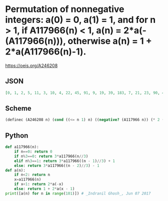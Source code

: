 # Permutation of nonnegative integers: a\(0\) \= 0, a\(1\) \= 1, and for n \> 1, if A117966\(n\) < 1, a\(n\) \= 2\*a\(\-\(A117966\(n\)\)\), otherwise a\(n\) \= 1 \+ 2\*a\(A117966\(n\)\-1\)\.
https://oeis.org/A246208
## JSON
```JSON
[0, 1, 2, 5, 11, 3, 10, 4, 22, 45, 91, 9, 19, 39, 183, 7, 21, 23, 90, 44, 182, 20, 6, 8, 38, 18, 78, 157, 315, 37, 75, 151, 631, 17, 77, 13, 27, 55, 155, 311, 623, 111, 1263, 35, 303, 47, 181, 43, 365, 41, 89, 367, 15, 79, 314, 156, 630, 76, 16, 36, 150, 74, 302, 180, 46, 88, 14, 366, 42, 40, 364, 12, 54, 26, 110, 34]
```
## Scheme
```Scheme
(definec (A246208 n) (cond ((<= n 1) n) ((negative? (A117966 n)) (* 2 (A246208 (- (A117966 n))))) (else (+ 1 (* 2 (A246208 (- (A117966 n) 1)))))))
```
## Python
```Python
def a117966(n):
    if n==0: return 0
    if n%3==0: return 3*a117966(n//3)
    elif n%3==1: return 3*a117966((n - 1)//3) + 1
    else: return 3*a117966((n - 2)//3) - 1
def a(n):
    if n<2: return n
    x=a117966(n)
    if x<1: return 2*a(-x)
    else: return 1 + 2*a(x - 1)
print([a(n) for n in range(101)]) # _Indranil Ghosh_, Jun 07 2017
```
